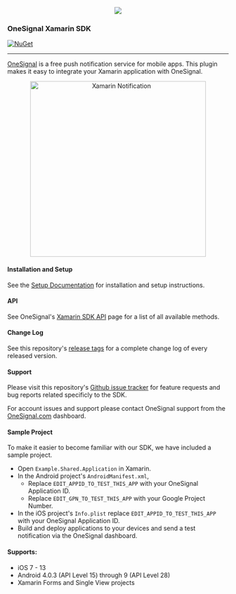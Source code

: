 <p align="center">
  <img src="https://media.onesignal.com/cms/Website%20Layout/logo-red.svg"/>
</p>

### OneSignal Xamarin SDK
[![NuGet](https://img.shields.io/nuget/v/Com.OneSignal.svg?label=NuGet)](https://www.nuget.org/packages/Com.OneSignal)

---

[OneSignal](https://onesignal.com) is a free push notification service for mobile apps. This plugin makes it easy to integrate your Xamarin application with OneSignal.

<p align="center"><img src="https://app.onesignal.com/images/android_and_ios_notification_image.gif" width="400" alt="Xamarin Notification"></p>

#### Installation and Setup
See the [Setup Documentation](https://documentation.onesignal.com/docs/xamarin-sdk-setup) for installation and setup instructions.

#### API
See OneSignal's [Xamarin SDK API](https://documentation.onesignal.com/docs/xamarin-sdk) page for a list of all available methods.

#### Change Log
See this repository's [release tags](https://github.com/OneSignal/OneSignal-Xamarin-SDK/releases) for a complete change log of every released version.

#### Support
Please visit this repository's [Github issue tracker](https://github.com/OneSignal/OneSignal-Xamarin-SDK/issues) for feature requests and bug reports related specificly to the SDK.

For account issues and support please contact OneSignal support from the [OneSignal.com](https://onesignal.com) dashboard.

#### Sample Project
To make it easier to become familiar with our SDK, we have included a sample project.
* Open ```Example.Shared.Application``` in Xamarin.
* In the Android project's ```AndroidManifest.xml```,
  * Replace ```EDIT_APPID_TO_TEST_THIS_APP``` with your OneSignal Application ID.
  * Replace ```EDIT_GPN_TO_TEST_THIS_APP``` with your Google Project Number.
* In the iOS project's ```Info.plist``` replace ```EDIT_APPID_TO_TEST_THIS_APP``` with your OneSignal Application ID.
* Build and deploy applications to your devices and send a test notification via the OneSignal dashboard.

#### Supports:
* iOS 7 - 13
* Android 4.0.3 (API Level 15) through 9 (API Level 28)
* Xamarin Forms and Single View projects
